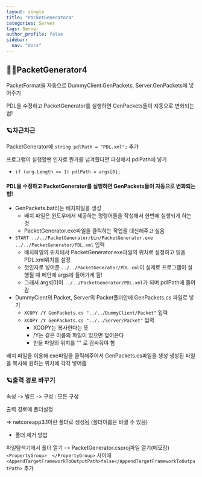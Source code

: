 ```yaml
---
layout: single
title: "PacketGenerator4"
categories: Server
tags: Server
author_profile: false
sidebar:
  nav: "docs"
---
```



## 🙇‍♀️PacketGenerator4

PacketFormat을 자동으로 DummyClient.GenPackets, Server.GenPackets에 넣어주기

PDL을 수정하고 PacketGenerator를 실행하면 GenPackets들이 자동으로 변화되는법!

### 🪐차근차근


PacketGenerator에 `string pdlPath = "PDL.xml";` 추가

프로그램이 실행할땐 인자로 뭔가를 넘겨줬다면 파싱해서 pdlPath에 넣기
- `if (arg.Length >= 1) pdlPath = args[0];`


#### PDL을 수정하고 PacketGenerator를 실행하면 GenPackets들이 자동으로 변화되는법!

* GenPackets.bat라는 배치파일을 생성
  * 배치 파일은 윈도우에서 제공하는 명령어들을 작성해서 한번에 실행되게 하는 것
  * PacketGenerator.exe파일을 클릭하는 작업을 대신해주고 싶음
* `START ../../PacketGenerator/bin/PacketGenerator.exe ../../PacketGenerator/PDL.xml` 입력
  * 배치파일의 위치에서 PacketGenerator.exe파일의 위치로 설정하고 읽을 PDL.xml위치를 설정
  * 첫인자로 넣어준 `../../PacketGenerator/PDL.xml`이 실제로 프로그램이 실행될 때 메인에 args에 들어가게 됨!
  * 그래서 args[0]이 `../../PacketGenerator/PDL.xml`가 되며 pdlPath에 들어감
* DummyCient의 Packet, Server의 Packet폴더안에 GenPackets.cs 파일로 넣기
  * `XCOPY /Y GenPackets.cs "../../DummyClient/Packet"` 입력
  * `XCOPY /Y GenPackets.cs "../../Server/Packet"` 입력
    * XCOPY는 복사한다는 뜻
    * /Y는 같은 이름의 파일이 있으면 덮어쓴다
    * 만들 파일의 위치를 "" 로 감싸줘야 함

배치 파일을 이용해 exe파일을 클릭해주어서 GenPackets.cs파일을 생성
생성된 파일을 복사해 원하는 위치에 각각 넣어줌



### 🪐출력 경로 바꾸기

속성 -> 빌드 -> 구성 : 모든 구성

출력 경로에 폴더설정

=> netcoreapp3.1이란 폴더로 생성됨 (폴더이름은 바뀔 수 있음)


* 폴더 제거 방법

파일탐색기에서 폴더 열기 -> PacketGenerator.csproj파일 열기(메모장)
`<PropertyGroup>  </PropertyGroup>` 사이에 `<AppendTargetFrameworkToOutputPath>false</AppendTargetFrameworkToOutputPath>` 추가
  
